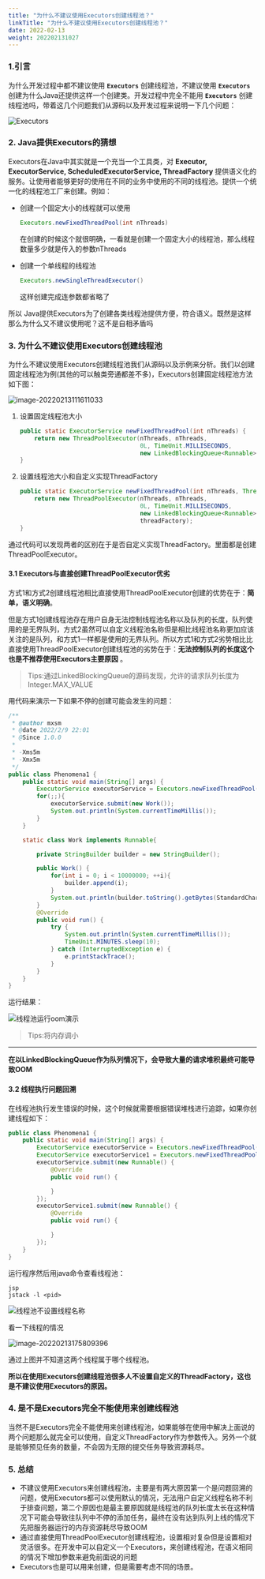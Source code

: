 ```yaml
---
title: "为什么不建议使用Executors创建线程池？"
linkTitle: "为什么不建议使用Executors创建线程池？"
date: 2022-02-13
weight: 202202131027
---
```


### 1.引言

为什么开发过程中都不建议使用 **`Executors`** 创建线程池，不建议使用 **`Executors`** 创建为什么Java还提供这样一个创建类。开发过程中完全不能用 **`Executors`** 创建线程池吗，带着这几个问题我们从源码以及开发过程来说明一下几个问题：

![Executors](https://raw.githubusercontent.com/mxsm/picture/main/java/concurrencemultithreading/Executors.png)

### 2. Java提供Executors的猜想

Executors在Java中其实就是一个充当一个工具类，对 **Executor, ExecutorService, ScheduledExecutorService, ThreadFactory** 提供语义化的服务。让使用者能够更好的使用在不同的业务中使用的不同的线程池。提供一个统一化的线程池工厂来创建。例如：

- 创建一个固定大小的线程就可以使用

  ```java
  Executors.newFixedThreadPool(int nThreads)
  ```

  在创建的时候这个就很明确，一看就是创建一个固定大小的线程池，那么线程数量多少就是传入的参数nThreads

- 创建一个单线程的线程池

  ```java
  Executors.newSingleThreadExecutor()
  ```

  这样创建完成连参数都省略了

所以 Java提供Executors为了创建各类线程池提供方便，符合语义。既然是这样那么为什么又不建议使用呢？这不是自相矛盾吗

### 3. 为什么不建议使用Executors创建线程池

为什么不建议使用Executors创建线程池我们从源码以及示例来分析。我们以创建固定线程池为例(其他的可以触类旁通都差不多)，Executors创建固定线程池方法如下图：

![image-20220213111611033](https://raw.githubusercontent.com/mxsm/picture/main/java/concurrencemultithreading/image-20220213111611033.png)

1. 设置固定线程池大小

   ```java
   public static ExecutorService newFixedThreadPool(int nThreads) {
       return new ThreadPoolExecutor(nThreads, nThreads,
                                     0L, TimeUnit.MILLISECONDS,
                                     new LinkedBlockingQueue<Runnable>());
   }
   ```

2. 设置线程池大小和自定义实现ThreadFactory

   ```java
   public static ExecutorService newFixedThreadPool(int nThreads, ThreadFactory threadFactory) {
       return new ThreadPoolExecutor(nThreads, nThreads,
                                     0L, TimeUnit.MILLISECONDS,
                                     new LinkedBlockingQueue<Runnable>(),
                                     threadFactory);
   }
   ```

通过代码可以发现两者的区别在于是否自定义实现ThreadFactory。里面都是创建ThreadPoolExecutor。

#### 3.1 Executors与直接创建ThreadPoolExecutor优劣

方式1和方式2创建线程池相比直接使用ThreadPoolExecutor创建的优势在于：**简单，语义明确**。

但是方式1创建线程池存在用户自身无法控制线程池名称以及队列的长度，队列使用的是无界队列，方式2虽然可以自定义线程池名称但是相比线程池名称更加应该关注的是队列，和方式1一样都是使用的无界队列。所以方式1和方式2劣势相比比直接使用ThreadPoolExecutor创建线程池的劣势在于：**无法控制队列的长度这个也是不推荐使用Executors主要原因** 。

> Tips:通过LinkedBlockingQueue的源码发现，允许的请求队列长度为 Integer.MAX_VALUE

用代码来演示一下如果不停的创建可能会发生的问题：

```java
/**
 * @author mxsm
 * @date 2022/2/9 22:01
 * @Since 1.0.0
 *
 * -Xms5m
 * -Xmx5m
 */
public class Phenomena1 {
    public static void main(String[] args) {
        ExecutorService executorService = Executors.newFixedThreadPool(1);
        for(;;){
            executorService.submit(new Work());
            System.out.println(System.currentTimeMillis());
        }
    }

    static class Work implements Runnable{

        private StringBuilder builder = new StringBuilder();

        public Work() {
            for(int i = 0; i < 10000000; ++i){
                builder.append(i);
            }
            System.out.println(builder.toString().getBytes(StandardCharsets.UTF_8).length/1024);
        }
        @Override
        public void run() {
            try {
                System.out.println(System.currentTimeMillis());
                TimeUnit.MINUTES.sleep(10);
            } catch (InterruptedException e) {
                e.printStackTrace();
            }
        }
    }
}
```

运行结果：

![线程池运行oom演示](https://raw.githubusercontent.com/mxsm/picture/main/java/concurrencemultithreading/%E7%BA%BF%E7%A8%8B%E6%B1%A0%E8%BF%90%E8%A1%8Coom%E6%BC%94%E7%A4%BA.gif)

> Tips:将内存调小

****

**在以LinkedBlockingQueue作为队列情况下，会导致大量的请求堆积最终可能导致OOM**

#### 3.2 线程执行问题回溯

在线程池执行发生错误的时候，这个时候就需要根据错误堆栈进行追踪，如果你创建线程如下：

```java
public class Phenomena1 {
    public static void main(String[] args) {
        ExecutorService executorService = Executors.newFixedThreadPool(1);
        ExecutorService executorService1 = Executors.newFixedThreadPool(2);
        executorService.submit(new Runnable() {
            @Override
            public void run() {

            }
        });
        executorService1.submit(new Runnable() {
            @Override
            public void run() {

            }
        });
    }
}
```

运行程序然后用java命令查看线程池：

```shell
jsp
jstack -l <pid>
```

![线程池不设置线程名称](https://raw.githubusercontent.com/mxsm/picture/main/java/concurrencemultithreading/%E7%BA%BF%E7%A8%8B%E6%B1%A0%E4%B8%8D%E8%AE%BE%E7%BD%AE%E7%BA%BF%E7%A8%8B%E5%90%8D%E7%A7%B0.gif)

看一下线程的情况

![image-20220213175809396](https://raw.githubusercontent.com/mxsm/picture/main/java/concurrencemultithreading/image-20220213175809396.png)

通过上图并不知道这两个线程属于哪个线程池。

**所以在使用Executors创建线程池很多人不设置自定义的ThreadFactory，这也是不建议使用Executors的原因。**

### 4. 是不是Executors完全不能使用来创建线程池

当然不是Executors完全不能使用来创建线程池，如果能够在使用中解决上面说的两个问题那么就完全可以使用，自定义ThreadFactory作为参数传入。另外一个就是能够预见任务的数量，不会因为无限的提交任务导致资源耗尽。

### 5. 总结

- 不建议使用Executors来创建线程池，主要是有两大原因第一个是问题回溯的问题，使用Executors都可以使用默认的情况，无法用户自定义线程名称不利于排查问题，第二个原因也是最主要原因就是线程池的队列长度太长在这种情况下可能会导致往队列中不停的添加任务，最终在没有达到队列上线的情况下先把服务器运行的内存资源耗尽导致OOM
- 通过直接使用ThreadPoolExecutor创建线程池，设置相对复杂但是设置相对灵活很多。在开发中可以自定义一个Executors，来创建线程池，在语义相同的情况下增加参数来避免前面说的问题
- Executors也是可以用来创建，但是需要考虑不同的场景。
